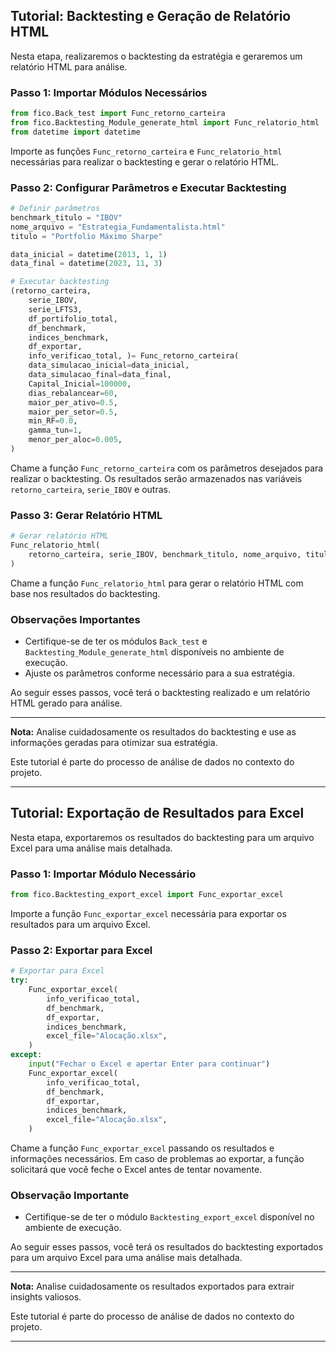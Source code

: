 


## Tutorial: Backtesting e Geração de Relatório HTML

Nesta etapa, realizaremos o backtesting da estratégia e geraremos um relatório HTML para análise.

### Passo 1: Importar Módulos Necessários

```python
from fico.Back_test import Func_retorno_carteira
from fico.Backtesting_Module_generate_html import Func_relatorio_html
from datetime import datetime
```

Importe as funções `Func_retorno_carteira` e `Func_relatorio_html` necessárias para realizar o backtesting e gerar o relatório HTML.

### Passo 2: Configurar Parâmetros e Executar Backtesting

```python
# Definir parâmetros
benchmark_titulo = "IBOV"
nome_arquivo = "Estrategia_Fundamentalista.html"
titulo = "Portfolio Máximo Sharpe"

data_inicial = datetime(2013, 1, 1)
data_final = datetime(2023, 11, 3)

# Executar backtesting
(retorno_carteira,
    serie_IBOV,
    serie_LFTS3,
    df_portifolio_total,
    df_benchmark,
    indices_benchmark,
    df_exportar,
    info_verificao_total, )= Func_retorno_carteira(
    data_simulacao_inicial=data_inicial,
    data_simulacao_final=data_final,
    Capital_Inicial=100000,
    dias_rebalancear=60,
    maior_per_ativo=0.5,
    maior_per_setor=0.5,
    min_RF=0.0,
    gamma_tun=1,
    menor_per_aloc=0.005,
)
```

Chame a função `Func_retorno_carteira` com os parâmetros desejados para realizar o backtesting. Os resultados serão armazenados nas variáveis `retorno_carteira`, `serie_IBOV` e outras.

### Passo 3: Gerar Relatório HTML

```python
# Gerar relatório HTML
Func_relatorio_html(
    retorno_carteira, serie_IBOV, benchmark_titulo, nome_arquivo, titulo
)
```

Chame a função `Func_relatorio_html` para gerar o relatório HTML com base nos resultados do backtesting.

### Observações Importantes

- Certifique-se de ter os módulos `Back_test` e `Backtesting_Module_generate_html` disponíveis no ambiente de execução.
- Ajuste os parâmetros conforme necessário para a sua estratégia.

Ao seguir esses passos, você terá o backtesting realizado e um relatório HTML gerado para análise.

---
**Nota:** Analise cuidadosamente os resultados do backtesting e use as informações geradas para otimizar sua estratégia.

Este tutorial é parte do processo de análise de dados no contexto do projeto.

---


## Tutorial: Exportação de Resultados para Excel

Nesta etapa, exportaremos os resultados do backtesting para um arquivo Excel para uma análise mais detalhada.

### Passo 1: Importar Módulo Necessário

```python
from fico.Backtesting_export_excel import Func_exportar_excel
```

Importe a função `Func_exportar_excel` necessária para exportar os resultados para um arquivo Excel.

### Passo 2: Exportar para Excel

```python
# Exportar para Excel
try:
    Func_exportar_excel(
        info_verificao_total,
        df_benchmark,
        df_exportar,
        indices_benchmark,
        excel_file="Alocação.xlsx",
    )
except:
    input("Fechar o Excel e apertar Enter para continuar")
    Func_exportar_excel(
        info_verificao_total,
        df_benchmark,
        df_exportar,
        indices_benchmark,
        excel_file="Alocação.xlsx",
    )
```

Chame a função `Func_exportar_excel` passando os resultados e informações necessários. Em caso de problemas ao exportar, a função solicitará que você feche o Excel antes de tentar novamente.

### Observação Importante

- Certifique-se de ter o módulo `Backtesting_export_excel` disponível no ambiente de execução.

Ao seguir esses passos, você terá os resultados do backtesting exportados para um arquivo Excel para uma análise mais detalhada.

---
**Nota:** Analise cuidadosamente os resultados exportados para extrair insights valiosos.

Este tutorial é parte do processo de análise de dados no contexto do projeto.

---

